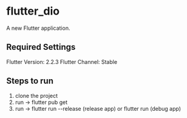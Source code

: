 # flutter_dio

A new Flutter application.

## Required Settings

Flutter Version: 2.2.3 
Flutter Channel: Stable


## Steps to run
1. clone the project
2. run -> flutter pub get
3. run -> flutter run --release (release app) or flutter run (debug app)
